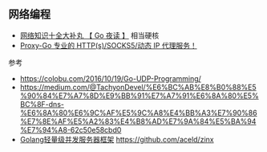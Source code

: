 ## 网络编程
- [网络知识十全大补丸 【 Go 夜读 】](https://www.bilibili.com/video/BV1vJ41127p2)  相当硬核
- [Proxy-Go 专业的 HTTP(s)/SOCKS5/动态 IP 代理服务！ ](https://github.com/snail007/goproxy)

参考
- https://colobu.com/2016/10/19/Go-UDP-Programming/
- https://medium.com/@TachyonDevel/%E6%BC%AB%E8%B0%88%E5%90%84%E7%A7%8D%E9%BB%91%E7%A7%91%E6%8A%80%E5%BC%8F-dns-%E6%8A%80%E6%9C%AF%E5%9C%A8%E4%BB%A3%E7%90%86%E7%8E%AF%E5%A2%83%E4%B8%AD%E7%9A%84%E5%BA%94%E7%94%A8-62c50e58cbd0
- [Golang轻量级并发服务器框架](https://www.jianshu.com/p/23d07c0a28e5)
    https://github.com/aceld/zinx
